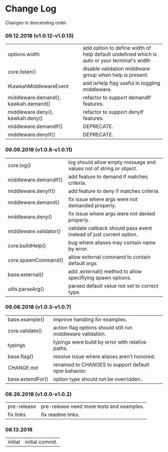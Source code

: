 # Change Log

Changes in descending order.

### 09.12.2018 (v1.0.12-v1.0.13)

<table>
 <tr><td>options.width</td><td>add option to define width of help default undefined which is auto or your terminal's width</td></tr>
 <tr><td>core.listen()</td><td>disable validation middlware group when help is present.</td></tr>
 <tr><td>IKawkahMiddlewareEvent</td><td>add isHelp flag useful in toggling middleware.</td></tr>
 <tr><td>middleware.demand(), kawkah.demand()</td><td>refactor to support demandIf features.</td></tr>
 <tr><td>middleware.deny(), kawkah.deny()</td><td>refactor to support denyIf features.</td></tr>
 <tr><td>middleware.demandIf()</td><td>DEPRECATE.</td></tr>
 <tr><td>middleware.denyIf()</td><td>DEPRECATE.</td></tr>
</table>

### 09.09.2018 (v1.0.8-v1.0.11)

<table>
  <tr><td>core.log()</td><td>log should allow empty message and values not of string or object.</td></tr>
  <tr><td>middleware.demandIf()</td><td>add feature to demand if matches criteria.</td></tr>
  <tr><td>middleware.denyIf()</td><td>add feature to deny if matches criteria.</td></tr>
  <tr><td>middleware.demand()</td><td>fix issue where args were not demanded properly.</td></tr>
  <tr><td>middleware.deny()</td><td>fix issue where args were not denied properly.</td></tr>
  <tr><td>middleware.validator()</td><td>validate callback should pass event instead of just current option.</td></tr>
  <tr><td>core.buildHelp()</td><td>bug where aliases may contain name by error.</td></tr>
  <tr><td>core.spawnCommand()</td><td>allow external command to contain default args.</td></tr>
  <tr><td>base.external()</td><td>add .external() method to allow specifiying spawn options.</td></tr>
  <tr><td>utils.parseArg()</td><td>parsed default value not set to correct type.</td></tr>
</table>

### 09.08.2018 (v1.0.3-v1.0.7)

<table>
  <tr><td>base.example()</td><td>improve handling for examples.</td></tr>
  <tr><td>core.validate()</td><td>action flag options should still run middleware validation.</td></tr>
  <tr><td>typings</td><td>typings were build by error with relative paths.</td></tr>
  <tr><td>base.flag()</td><td>resolve issue where aliases aren't honored.</td></tr>
  <tr><td>CHANGE.md</td><td>renamed to CHANGES to support default npm behavior.</td></tr>
  <tr><td>base.extendFor()</td><td>option type should not be overridden..</td></tr>
</table>

### 08.26.2018 (v1.0.0-v1.0.2)

<table>
  <tr><td>pre-release</td><td>pre-release need more tests and examples.</td></tr>
  <tr><td>fix links</td><td>fix readme links.</td></tr>
</table>

### 08.13.2018

<table>
  <tr><td>initial</td><td>initial commit.</td></tr>
</table>